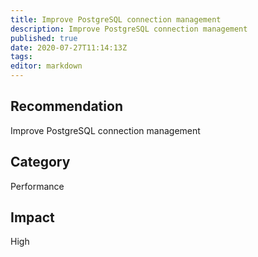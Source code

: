 ```yaml
---
title: Improve PostgreSQL connection management
description: Improve PostgreSQL connection management
published: true
date: 2020-07-27T11:14:13Z
tags:
editor: markdown
---
```


## Recommendation
Improve PostgreSQL connection management

## Category
Performance

## Impact
High

